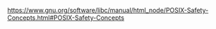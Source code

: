 https://www.gnu.org/software/libc/manual/html_node/POSIX-Safety-Concepts.html#POSIX-Safety-Concepts
